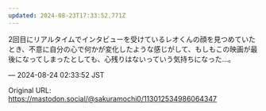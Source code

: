 ```yaml
---
updated: 2024-08-23T17:33:52.771Z
---
```


<p>2回目にリアルタイムでインタビューを受けているレオくんの顔を見つめていたとき、不意に自分の心で何かが変化したような感じがして、もしもこの映画が最後になってしまったとしても、心残りはないっていう気持ちになった…。</p>

&mdash; 2024-08-24 02:33:52 JST

Original URL: https://mastodon.social/@sakuramochi0/113012534986064347
